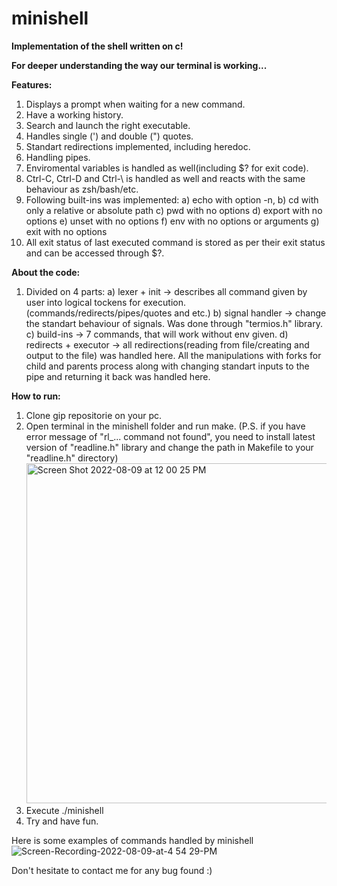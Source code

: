# minishell
**Implementation of the shell written on c!**

**For deeper understanding the way our terminal is working...**

**Features:**
1. Displays a prompt when waiting for a new command.
2. Have a working history.
3. Search and launch the right executable.
4. Handles single (') and double (") quotes.
5. Standart redirections implemented, including heredoc.
6. Handling pipes.
7. Enviromental variables is handled as well(including $? for exit code).
8. Ctrl-C, Ctrl-D and Ctrl-\ is handled as well and reacts with the same behaviour as zsh/bash/etc.
9. Following built-ins was implemented: 
   a) echo with option -n, 
   b) cd with only a relative or absolute path
   c) pwd with no options
   d) export with no options
   e) unset with no options
   f) env with no options or arguments
   g) exit with no options
10. All exit status of last executed command is stored as per their exit status and can be accessed through $?.

**About the code:**
1. Divided on 4 parts:
   a) lexer + init          ->   describes all command given by user into logical tockens for execution. (commands/redirects/pipes/quotes and etc.)
   b) signal handler        ->   change the standart behaviour of signals. Was done through "termios.h" library.
   c) build-ins             ->   7 commands, that will work without env given.
   d) redirects + executor  ->   all redirections(reading from file/creating and output to the file) was handled here. 
                                 All the manipulations with forks for child and parents process along with changing
                                 standart inputs to the pipe and returning it back was handled here.

**How to run:**
1. Clone gip repositorie on your pc.
2. Open terminal in the minishell folder and run make. 
   (P.S. if you have error message of "rl_... command not found", 
    you need to install latest version of "readline.h" library and change the path in Makefile to your "readline.h" directory)
   <img width="544" alt="Screen Shot 2022-08-09 at 12 00 25 PM" src="https://user-images.githubusercontent.com/37631996/183621541-36549ed3-fb41-4f8a-9261-17f081c2106d.png">
3. Execute ./minishell
4. Try and have fun.

Here is some examples of commands handled by minishell
![Screen-Recording-2022-08-09-at-4 54 29-PM](https://user-images.githubusercontent.com/37631996/183684599-8d754ab5-c852-47dd-8e6c-a64dfa3ad4c0.gif)

Don't hesitate to contact me for any bug found :)

